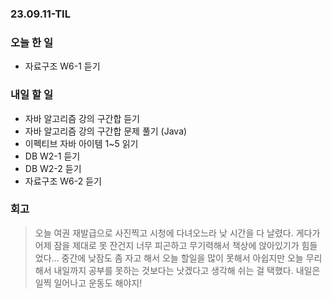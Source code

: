 ### 23.09.11-TIL
### 오늘 한 일
- 자료구조 W6-1 듣기

### 내일 할 일
- 자바 알고리즘 강의 구간합 듣기
- 자바 알고리즘 강의 구간합 문제 풀기 (Java)
- 이펙티브 자바 아이템 1~5 읽기
- DB W2-1 듣기
- DB W2-2 듣기
- 자료구조 W6-2 듣기

### 회고
> 오늘 여권 재발급으로 사진찍고 시청에 다녀오느라 낮 시간을 다 날렸다. 게다가 어제 잠을 제대로 못 잔건지 너무 피곤하고 무기력해서 책상에 앉아있기가 힘들었다...
> 중간에 낮잠도 좀 자고 해서 오늘 할일을 많이 못해서 아쉽지만 오늘 무리해서 내일까지 공부를 못하는 것보다는 낫겠다고 생각해 쉬는 걸 택했다.
> 내일은 일찍 일어나고 운동도 해야지!
